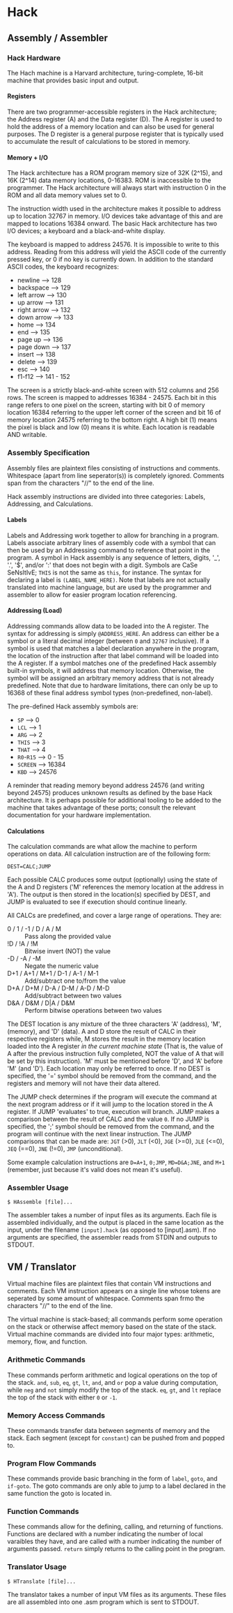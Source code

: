 # Hack


## Assembly / Assembler


### Hack Hardware

The Hach machine is a Harvard architecture, turing-complete, 16-bit machine that provides basic input and output.

#### Registers

There are two programmer-accessible registers in the Hack architecture; the Address register (A) and the Data register (D).  The A register is used to hold the address of a memory location and can also be used for general purposes.  The D register is a general purpose register that is typically used to accumulate the result of calculations to be stored in memory.

#### Memory + I/O

The Hack architecture has a ROM program memory size of 32K (2^15), and 16K (2^14) data memory locations, 0-16383.  ROM is inaccessible to the programmer.  The Hack architecture will always start with instruction 0 in the ROM and all data memory values set to 0.

The instruction width used in the architecture makes it possible to address up to location 32767 in memory.  I/O devices take advantage of this and are mapped to locations 16384 onward.  The basic Hack architecture has two I/O devices; a keyboard and a black-and-white display.

The keyboard is mapped to address 24576.  It is impossible to write to this address.  Reading from this address will yield the ASCII code of the currently pressed key, or 0 if no key is currently down.  In addition to the standard ASCII codes, the keyboard recognizes:

* newline --> 128
* backspace --> 129
* left arrow --> 130
* up arrow --> 131
* right arrow --> 132
* down arrow --> 133
* home --> 134
* end --> 135
* page up --> 136
* page down --> 137
* insert --> 138
* delete --> 139
* esc --> 140
* f1-f12 --> 141 - 152

The screen is a strictly black-and-white screen with 512 columns and 256 rows.  The screen is mapped to addresses 16384 - 24575.  Each bit in this range refers to one pixel on the screen, starting with bit 0 of memory location 16384 referring to the upper left corner of the screen and bit 16 of memory location 24575 referring to the bottom right.  A high bit (1) means the pixel is black and low (0) means it is white.  Each location is readable AND writable.


### Assembly Specification

Assembly files are plaintext files consisting of instructions and comments.  Whitespace (apart from line seperator(s)) is completely ignored.  Comments span from the characters "//" to the end of the line.

Hack assembly instructions are divided into three categories: Labels, Addressing, and Calculations.

#### Labels

Labels and Addressing work together to allow for branching in a program.  Labels associate arbitrary lines of assembly code with a symbol that can then be used by an Addressing command to reference that point in the program.  A symbol in Hack assembly is any sequence of letters, digits, '_', '.', '$', and/or ':' that does not begin with a digit.  Symbols are CaSe SeNsItIvE; `THIS` is not the same as `this`, for instance.  The syntax for declaring a label is `(LABEL_NAME_HERE)`.  Note that labels are not actually translated into machine language, but are used by the programmer and assembler to allow for easier program location referencing.

#### Addressing (Load)

Addressing commands allow data to be loaded into the A register.  The syntax for addressing is simply `@ADDRESS_HERE`.  An address can either be a symbol or a literal decimal integer (between `0` and `32767` inclusive).  If a symbol is used that matches a label declaration anywhere in the program, the location of the instruction after that label command will be loaded into the A register.  If a symbol matches one of the predefined Hack assembly built-in symbols, it will address that memory location.  Otherwise, the symbol will be assigned an arbitrary memory address that is not already predefined.  Note that due to hardware limitations, there can only be up to 16368 of these final address symbol types (non-predefined, non-label).

The pre-defined Hack assembly symbols are:

* `SP` --> 0
* `LCL` --> 1
* `ARG` --> 2
* `THIS` --> 3
* `THAT` --> 4
* `R0`-`R15` --> 0 - 15
* `SCREEN` --> 16384
* `KBD` --> 24576

A reminder that reading memory beyond address 24576 (and writing beyond 24575) produces unknown results as defined by the base Hack architecture.  It is perhaps possible for additional tooling to be added to the machine that takes advantage of these ports; consult the relevant documentation for your hardware implementation.

#### Calculations

The calculation commands are what allow the machine to perform operations on data.  All calculation instruction are of the following form:

`DEST=CALC;JUMP`

Each possible CALC produces some output (optionally) using the state of the A and D registers ('M' references the memory location at the address in 'A').  The output is then stored in the location(s) specified by DEST, and JUMP is evaluated to see if execution should continue linearly.

All CALCs are predefined, and cover a large range of operations.  They are:

<dl>
<dt>0 / 1 / -1 / D / A / M</dt>
<dd>Pass along the provided value</dd>
<dt>!D / !A / !M</dt>
<dd>Bitwise invert (NOT) the value</dt>
<dt>-D / -A / -M</dt>
<dd>Negate the numeric value</dt>
<dt>D+1 / A+1 / M+1 / D-1 / A-1 / M-1</dt>
<dd>Add/subtract one to/from the value</dd>
<dt>D+A / D+M / D-A / D-M / A-D / M-D</dt>
<dd>Add/subtract between two values</dd>
<dt>D&A / D&M / D|A / D&M</dt>
<dd>Perform bitwise operations between two values</dd>
</dl>

The DEST location is any mixture of the three characters 'A' (address), 'M', (memory), and 'D' (data).  A and D store the result of CALC in their respective registers while, M stores the result in the memory location loaded into the A register *in the current machine state* (That is, the value of A after the previous instruction fully completed, NOT the value of A that will be set by this instruction).  'M' must be mentioned before 'D', and 'A' before 'M' (and 'D').  Each location may only be referred to once.  If no DEST is specified, the '=' symbol should be removed from the command, and the registers and memory will not have their data altered.

The JUMP check determines if the program will execute the command at the next program address or if it will jump to the location stored in the A register.  If JUMP 'evaluates' to true, execution will branch.  JUMP makes a comparison between the result of CALC and the value `0`.  If no JUMP is specified, the ';' symbol should be removed from the command, and the program will continue with the next linear instruction.  The JUMP comparisons that can be made are: `JGT` (>0), `JLT` (<0), `JGE` (>=0), `JLE` (<=0), `JEQ` (==0), `JNE` (!=0), `JMP` (unconditional).

Some example calculation instructions are `D=A+1`, `0;JMP`, `MD=D&A;JNE`, and `M+1` (remember, just because it's valid does not mean it's useful).


### Assembler Usage

`$ HAssemble [file]...`

The assembler takes a number of input files as its arguments.  Each file is assembled individually, and the output is placed in the same location as the input, under the filename `[input].hack` (as opposed to [input].asm).  If no arguments are specified, the assembler reads from STDIN and outputs to STDOUT.

## VM / Translator

Virtual machine files are plaintext files that contain VM instructions and comments.  Each VM instruction appears on a single line whose tokens are seperated by some amount of whitespace. Comments span frmo the characters "//" to the end of the line.

The virtual machine is stack-based; all commands perform some operation on the stack or otherwise affect memory based on the state of the stack.  Virtual machine commands are divided into four major types: arithmetic, memory, flow, and function.

### Arithmetic Commands

These commands perform arithmetic and logical operations on the top of the stack.  `and`, `sub`, `eq`, `gt`, `lt`, `and`, and `or` pop a value during computation, while `neg` and `not` simply modify the top of the stack.  `eq`, `gt`, and `lt` replace the top of the stack with either `0` or `-1`.

### Memory Access Commands

These commands transfer data between segments of memory and the stack.  Each segment (except for `constant`) can be pushed from and popped to.


### Program Flow Commands

These commands provide basic branching in the form of `label`, `goto`, and `if-goto`.  The goto commands are only able to jump to a label declared in the same function the goto is located in.

### Function Commands

These commands allow for the defining, calling, and returning of functions.  Functions are declared with a number indicating the number of local varaibles they have, and are called with a number indicating the number of arguments passed.  `return` simply returns to the calling point in the program.

### Translator Usage

`$ HTranslate [file]...`

The translator takes a number of input VM files as its arguments.  These files are all assembled into one .asm program which is sent to STDOUT.
